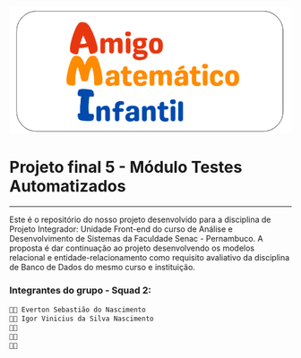 ![capa](images/logo.png)    

# Projeto final  5 - Módulo Testes Automatizados
____
Este é o repositório do nosso projeto desenvolvido para a disciplina de Projeto Integrador: Unidade Front-end do curso de Análise e Desenvolvimento de Sistemas da Faculdade Senac - Pernambuco. A proposta é dar continuação ao projeto desenvolvendo os modelos relacional e entidade-relacionamento como requisito avaliativo da disciplina de Banco de Dados do mesmo curso e instituição.

### Integrantes do grupo - Squad 2:

    👨‍💻 Everton Sebastião do Nascimento 
    👨‍💻 Igor Vinicius da Silva Nascimento
    👨‍💻   
    👨‍💻 
    👨‍💻 
